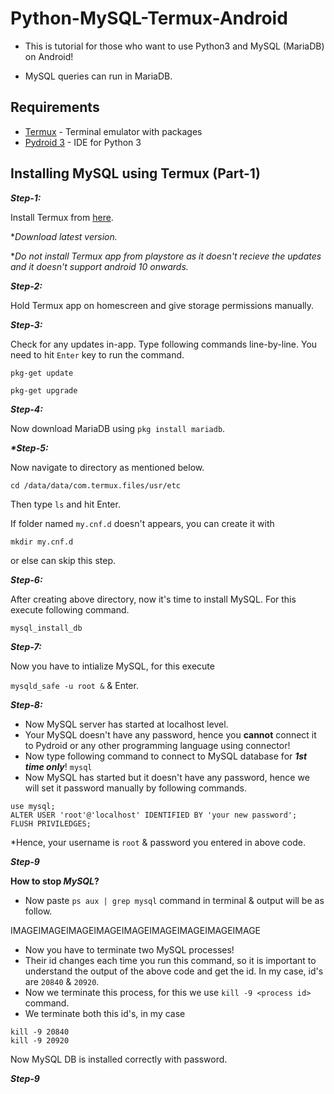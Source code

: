 # Python-MySQL-Termux-Android
- This is tutorial for those who want to use Python3 and MySQL (MariaDB) on Android!

- MySQL queries can run in MariaDB.

## Requirements
- [Termux](https://f-droid.org/packages/com.termux/) - Terminal emulator with packages
- [Pydroid 3](https://play.google.com/store/apps/details?id=ru.iiec.pydroid3) - IDE for Python 3

## Installing MySQL using Termux (Part-1)

_**Step-1:**_

Install Termux from [here](https://f-droid.org/packages/com.termux/).

\*_Download latest version._

\*_Do not install Termux app from playstore as it doesn't recieve the  updates and it doesn't support android 10 onwards._

_**Step-2:**_

Hold Termux app on homescreen and give storage permissions manually.

_**Step-3:**_

Check for any updates in-app. Type following commands line-by-line. You need to hit `Enter` key to run the command.

`pkg-get update`

`pkg-get upgrade`

_**Step-4:**_

Now download MariaDB using `pkg install mariadb`.

_**\*Step-5:**_

Now navigate to directory as mentioned below.

`cd /data/data/com.termux.files/usr/etc`

Then type `ls` and hit Enter.

If folder named `my.cnf.d` doesn't appears, you can create it with 

`mkdir my.cnf.d`

or else can skip this step.

_**Step-6:**_

After creating above directory, now it's time to install MySQL. For this execute following command.

`mysql_install_db`

_**Step-7:**_

Now you have to intialize MySQL, for this execute

`mysqld_safe -u root &` & Enter.

<!--`<password>` - Database password which you will use to view database in future!-->

_**Step-8:**_

- Now MySQL server has started at localhost level.
- Your MySQL doesn't have any password, hence you **cannot** connect it to Pydroid or any other programming language using connector!
- Now type following command to connect to MySQL database for _**1st time only**_!
`mysql`
- Now MySQL has started but it doesn't have any password, hence we will set it password manually by following commands.

```
use mysql;
ALTER USER 'root'@'localhost' IDENTIFIED BY 'your new password';
FLUSH PRIVILEDGES;
```

\*Hence, your username is `root` & password you entered in above code.

_**Step-9**_

**How to stop _MySQL_?**

- Now paste `ps aux | grep mysql` command in terminal & output will be as follow.

IMAGEIMAGEIMAGEIMAGEIMAGEIMAGEIMAGEIMAGEIMAGE

- Now you have to terminate two MySQL processes!
- Their id changes each time you run this command, so it is important to understand the output of the above code and get the id. In my case, id's are `20840` & `20920`.
- Now we terminate this process, for this we use `kill -9 <process id>` command.
- We terminate both this id's, in my case
```
kill -9 20840
kill -9 20920
```

Now MySQL DB is installed correctly with password.

_**Step-9**_

